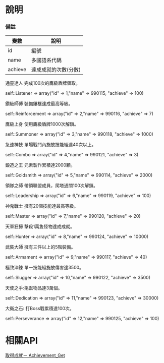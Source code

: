 # 說明
### 備註

|變數|說明|
|--|--|
|id|編號|
|name|多國語系代碼|
|achieve|達成成就的次數(分數)|

通靈達人 完成100次的鷹級盾牌領取。

self::Listener =&gt; array\("id" =&gt; 1,"name" =&gt; 990115, "achieve" =&gt; 100)

鑽級師傅 裝備鑲框達成最高等級。

self::Reinforcement =&gt; array\("id" =&gt; 2,"name" =&gt; 990116, "achieve" =&gt; 7)

鷹級上身 使用鷹級盾牌1000次解鎖。

self::Summoner =&gt; array\("id" =&gt; 3,"name" =&gt; 990118, "achieve" =&gt; 1000)

急速神技 單場戰鬥內施放技能組達40次以上。

self::Combo =&gt; array\("id" =&gt; 4,"name" =&gt; 990121, "achieve" =&gt; 3)

鍛造之王 元素製作累積達2000顆。

self::Goldsmith =&gt; array\("id" =&gt; 5,"name" =&gt; 990114, "achieve" =&gt; 2000)

領隊之師 帶領聯盟成員，爬塔通關100次解鎖。

self::Leadership =&gt; array\("id" =&gt; 6,"name" =&gt; 990119, "achieve" =&gt; 100)

神鬼戰士 擁有20個技能達最高等級。

self::Master =&gt; array\("id" =&gt; 7,"name" =&gt; 990120, "achieve" =&gt; 20)

天軍狂掃 擊殺1萬隻怪物達成成就。

self::Hunter =&gt; array\("id" =&gt; 8,"name" =&gt; 990124, "achieve" =&gt; 10000)

武裝大師 擁有三件以上的5階裝備。

self::Armament =&gt; array\("id" =&gt; 9,"name" =&gt; 990117, "achieve" =&gt; 40)

極致淬鍊 單一技能組施放傷害達3500。

self::Slugger =&gt; array\("id" =&gt; 10,"name" =&gt; 990122, "achieve" =&gt; 3500)

天使之手:捐獻物品達3萬個。

self::Dedication =&gt; array\("id" =&gt; 11,"name" =&gt; 990123, "achieve" =&gt; 30000)

大衛之石: 打Boss戰累積達100次。

self::Perseverance =&gt; array\("id" =&gt; 12,"name" =&gt; 990125, "achieve" =&gt; 100)



# 相關API

[取得成就－ Achievement\_Get](/成就－取得成就項目.md)

